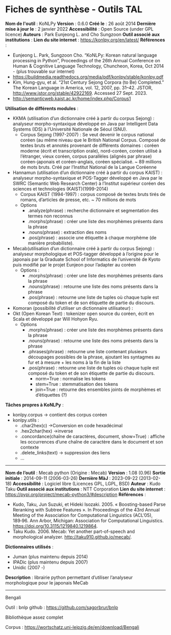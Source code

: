 # Fiches de synthèse - Outils TAL


**Nom de l'outil** : KoNLPy
**Version** : 0.6.0
**Créé le** : 26 août 2014
**Dernière mise à jour le** : 2 janvier 2022
**Accessibilité** : Open Source (under GPL licence)
**Auteurs** : Park Eunjeong L. and Cho Sungzoon
**Outil associé aux institutions** : 
**Lien du site internet** : https://konlpy.org/en/latest/ 
**Références** :
- Eunjeong L. Park, Sungzoon Cho. “KoNLPy: Korean natural language processing in Python”, Proceedings of the 26th Annual Conference on Human & Cognitive Language Technology, Chuncheon, Korea, Oct 2014 - (plus trouvable sur internet)
- https://buildmedia.readthedocs.org/media/pdf/konlpy/stable/konlpy.pdf
- Kim, Hung-gyu, et al. “21st Century Sejong Corpora (to Be) Completed.” The Korean Language in America, vol. 12, 2007, pp. 31–42. JSTOR, http://www.jstor.org/stable/42922169. Accessed 27 Sept. 2023.
- http://semanticweb.kaist.ac.kr/home/index.php/Corpus1


**Utilisation de différents modules** : 
- KKMA (utilisation d’un dictionnaire créé à partir du corpus Sejong) : analyseur morpho-syntaxique développé en Java par Intelligent Data Systems (IDS) à l’Université Nationale de Séoul (SNU).
	- Corpus Sejong (1997-2007) : Se veut devenir le corpus national coréen (au même niveau que le British National Corpus. Composé de textes bruts et annotés provenant de différents domaines : coréen moderne (écrit et transcription orale), nord-coréen, coréen utilisé à l’étranger, vieux coréen, corpus parallèles (alignés par phrase) coréen-japonais et coréen-anglais, coréen spécialisé. ~ 89 millions de mots bruts. Créé par l’Institut National de la Langue Coréenne
- Hannamun (utilisation d’un dictionnaire créé à partir du corpus KAIST) : analyseur morpho-syntaxique et POS-Tagger développé en Java par le SWRC (Semantic Web Research Center)  à l’Institut supérieur coréen des sciences et technologies (KAIST)(1999-2014)
	- Corpus KAIST (1994-1997) : corpus composé de textes bruts tirés de romans, d’articles de presse, etc. ~ 70 millions de mots
	- Options
		- .analyze(phrase) : recherche dictionnaire et segmentation des termes non reconnus
		- .morphs(phrase) : créer une liste des morphèmes présents dans la phrase
		- .nouns(phrase) : extraction des noms
		- .pos(phrase) : associe une étiquette à chaque morphème (de manière probabiliste).
- Mecab(utilisation d’un dictionnaire créé à partir du corpus Sejong) : analyseur morphologique et POS-tagger développé à l’origine pour le japonais par la Graduate School of Informatics de l’université de Kyoto puis modifié par le projet Eunjeon pour l’adapter au coréen
	- Options : 
		- .morphs(phrase) : créer une liste des morphèmes présents dans la phrase
		- .nouns(phrase) : retourne une liste des noms présents dans la phrase
		- .pos(phrase) : retourne une liste de tuples où chaque tuple est composé du token et de son étiquette de partie du discours. 
- Komoran (possibilité d’utiliser un dictionnaire utilisateur) : 
- Okt (Open Korean Text) : tokenizer open source du coréen, écrit en Scala et développé par Will Hohyon Ryu.
	- Options
		- .morphs(phrase) : créer une liste des morphèmes présents dans la phrase
		- .nouns(phrase) : retourne une liste des noms présents dans la phrase
		- .phrases(phrase) : retourne une liste contenant plusieurs découpages possibles de la phrase, ajoutant les syntagmes au fur et à mesure + les noms à la fin de la liste
		- .pos(phrase) : retourne une liste de tuples où chaque tuple est composé du token et de son étiquette de partie du discours. 
			- norm=True : normalise les tokens
			- stem=True : stemmatisation des tokens
			- join=True : retourne des ensembles joints de morphèmes et d’étiquettes (?)

**Tâches propres à KoNLPy** : 
- konlpy.corpus → contient des corpus coréen
- konlpy.utils : 
	- .char2hex(c) →Conversion en code hexadécimal
	- .hex2char(hex) →inverse
	- .concordance(chaîne de caractères, document, show=True) : affiche les occurrences d’une chaîne de caractère dans le document et son contexte
	- .delete_links(text) → suppression des liens
	- …


---

**Nom de l’outil** : Mecab python (Origine : Mecab)
**Version** : 1.08 (0.96)
**Sortie initiale** : 2014-09-11 (2006-03-26)
**Dernière MàJ** : 2023-09-22 (2013-02-18)
**Accessibilité** : Logiciel libre (Licences GPL, LGPL, BSD) 
**Auteur** : Kudo Taku 
**Outil associé aux institutions** : NTT Corporation
**Lien du site internet** : https://pypi.org/project/mecab-python3/#description 
**Références** : 
- Kudo, Taku, Jun Suzuki, et Hideki Isozaki. 2005. « Boosting-based Parse Reranking with Subtree Features ». In Proceedings of the 43rd Annual Meeting of the Association for Computational Linguistics (ACL’05), 189‑96. Ann Arbor, Michigan: Association for Computational Linguistics. https://doi.org/10.3115/1219840.1219864.
- Taku Kudo. 2006. Mecab: Yet another part-of-speech and morphological analyzer. http://taku910.github.io/mecab/.

**Dictionnaires utilisés** : 
- Juman (plus maintenu depuis 2014) 
- IPADic (plus maintenu depuis 2007) 
- Unidic (2007 -) 

**Description** : librairie python permettant d’utiliser l’analyseur morphologique pour le japonais MeCab


---

Bengali 

Outil : bnlp 
github : https://github.com/sagorbrur/bnlp

Bibliothèque assez complet

Corpus :
https://wortschatz.uni-leipzig.de/en/download/Bengali

